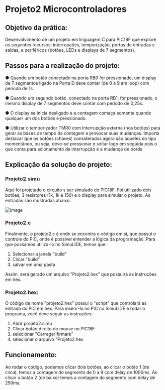 # Projeto2 Microcontroladores

## Objetivo da prática:

Desenvolvimento de um projeto em linguagem C para PIC18F que explore os seguintes recursos: interrupções, temporização, portas de entradas e saídas, e periféricos (botões, LEDs e displays de 7 segmentos).

## Passos para a realização do projeto:

● Quando um botão conectado na porta RB0 for pressionado, um display de 7 segmentos ligado na Porta D deve contar (de 0 a 9 em loop) com período de 1s.

● Quando um segundo botão, conectado na porta RB1, for pressionado, o mesmo display de 7 segmentos deve contar com período de 0,25s.

● O display se inicia desligado e a contagem começa somente quando qualquer um dos botões é pressionado.

● Utilizar o temporizador TMR0 com Interrupção externa (nos botões) para gerar as bases de tempo da contagem e provocar suas mudanças. Importa destacar que os botões (chaves) considerados agora são aqueles do tipo momentâneo, ou seja, deve-se pressionar e soltar logo em seguida pois o que conta para acionamento da interrupção é a mudança de borda


## Explicação da solução do projeto:

### Projeto2.simu

Aqui foi projetado o circuito s ser simulado do PIC18F. Foi utilizado dois botões, 3 resistores (1k, 1k e 150) e o display para simular o projeto. As entradas são mostradas abaixo:

![image](https://github.com/Yudiaramos/Projeto2-Micro-Controladores/assets/71808184/b11feef5-0eb8-419e-89f6-5f0280b606ae)

### Projeto2.c

Finalmente, o projeto2.c é onde se encontra o código em si, que possui o controle do PIC, onde é possível entender a lógica da programação. Para que possamos utiliza-lo no SimuLIDE, temos que:
1. Selecionar a janela "build"
2. Clicar "build"
3. salvar em uma pasta

Assim, será gerado um arquivo "Projeto2.hex" que possuirá as instruções em hex.

### Projeto2.hex:

O código de nome "projeto2.hex" possui o "script" que controlará as entrada do PIC em hex. Para inserir-lo no PIC no SimuLIDE e rodar o programa, você deve seguir as instruções:
1. Abrir projeto2.simu
2. Clicar botão direito do mouse no PIC18F
3. selecionar "Carregar firmare"
4. selecionar o arquivo "Projeto2.hex


## Funcionamento:

Ao rodar o código, podemos clicar dois botões, ao clicar o botão 1 (de cima), temos a contagem do segmento de 0 a 9 com delay de 1000ms. Ao clicar o botão 2 (de baixo) temos a contagem do segmento com delay de 250ms.
